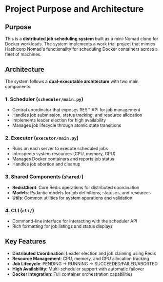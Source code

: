 # Project Purpose and Architecture

## Purpose
This is a **distributed job scheduling system** built as a mini-Nomad clone for Docker workloads. The system implements a work trial project that mimics Hashicorp Nomad's functionality for scheduling Docker containers across a fleet of machines.

## Architecture
The system follows a **dual-executable architecture** with two main components:

### 1. Scheduler (`scheduler/main.py`)
- Central coordinator that exposes REST API for job management
- Handles job submission, status tracking, and resource allocation
- Implements leader election for high availability
- Manages job lifecycle through atomic state transitions

### 2. Executor (`executor/main.py`)
- Runs on each server to execute scheduled jobs
- Introspects system resources (CPU, memory, GPU)
- Manages Docker containers and reports job status
- Handles job abortion and cleanup

### 3. Shared Components (`shared/`)
- **RedisClient**: Core Redis operations for distributed coordination
- **Models**: Pydantic models for job definitions, statuses, and resources
- **Utils**: Common utilities for system operations and validation

### 4. CLI (`cli/`)
- Command-line interface for interacting with the scheduler API
- Rich formatting for job listings and status displays

## Key Features
- **Distributed Coordination**: Leader election and job claiming using Redis
- **Resource Management**: CPU, memory, and GPU allocation tracking
- **Job Lifecycle**: PENDING → RUNNING → SUCCEEDED/FAILED/ABORTED
- **High Availability**: Multi-scheduler support with automatic failover
- **Docker Integration**: Full container orchestration capabilities